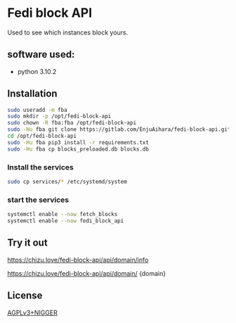# Fedi block API

Used to see which instances block yours.

## software used:

- python 3.10.2

## Installation

```bash
sudo useradd -m fba
sudo mkdir -p /opt/fedi-block-api
sudo chown -R fba:fba /opt/fedi-block-api
sudo -Hu fba git clone https://gitlab.com/EnjuAihara/fedi-block-api.git /opt/fedi-block-api
cd /opt/fedi-block-api
sudo -Hu fba pip3 install -r requirements.txt
sudo -Hu fba cp blocks_preloaded.db blocks.db
```

### Install the services

```bash
sudo cp services/* /etc/systemd/system
```

### start the services

```bash
systemctl enable --now fetch_blocks
systemctl enable --now fedi_block_api
```

## Try it out

https://chizu.love/fedi-block-api/api/domain/info

https://chizu.love/fedi-block-api/api/domain/ {domain}

## License

[AGPLv3+NIGGER](https://plusnigger.autism.exposed/)

